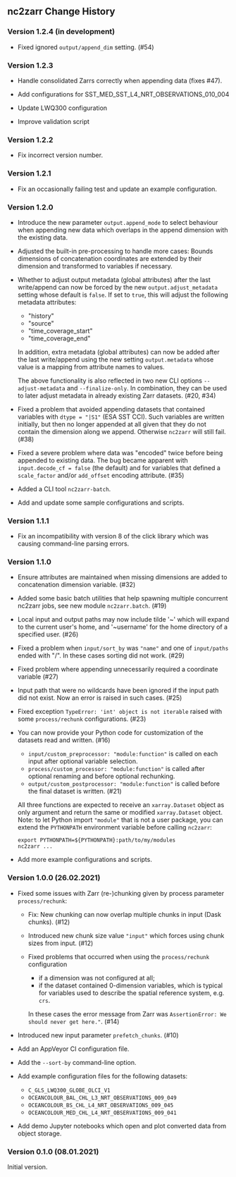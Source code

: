 ## nc2zarr Change History

### Version 1.2.4 (in development)

* Fixed ignored `output/append_dim` setting. (#54)

### Version 1.2.3

* Handle consolidated Zarrs correctly when appending data (fixes #47).

* Add configurations for SST_MED_SST_L4_NRT_OBSERVATIONS_010_004

* Update LWQ300 configuration

* Improve validation script

### Version 1.2.2

* Fix incorrect version number.

### Version 1.2.1

* Fix an occasionally failing test and update an example configuration.

### Version 1.2.0

* Introduce the new parameter `output.append_mode` to select behaviour
  when appending new data which overlaps in the append dimension with the
  existing data.

* Adjusted the built-in pre-processing to handle more cases: 
  Bounds dimensions of concatenation coordinates are extended by their
  dimension and transformed to variables if necessary.

* Whether to adjust output metadata (global attributes) after the last 
  write/append can now be forced by the new `output.adjust_metadata` 
  setting whose default is `false`. If set to `true`, this will adjust 
  the following metadata attributes:
  - "history"
  - "source"
  - "time_coverage_start"
  - "time_coverage_end" 
    
  In addition, extra metadata (global attributes) can now be added 
  after the last write/append using the new setting
  `output.metadata` whose value is a mapping from attribute 
  names to values. 
  
  The above functionality is also reflected in two new CLI options
  `--adjust-metadata` and `--finalize-only`. In combination, they
  can be used to later adjust metadata in already existing Zarr 
  datasets. (#20, #34)
  
* Fixed a problem that avoided appending datasets that contained variables
  with `dtype = "|S1"` (ESA SST CCI). Such variables are written initially, 
  but then no longer appended at all given that they do not contain the 
  dimension along we append. Otherwise `nc2zarr` will still fail. (#38) 

* Fixed a severe problem where data was "encoded" twice before 
  being appended to existing data. The bug became apparent
  with `input.decode_cf = false` (the default) and for variables
  that defined a `scale_factor` and/or `add_offset` encoding
  attribute. (#35)
  
* Added a CLI tool `nc2zarr-batch`. 

* Add and update some sample configurations and scripts.

### Version 1.1.1

* Fix an incompatibility with version 8 of the click library which
  was causing command-line parsing errors.

### Version 1.1.0

* Ensure attributes are maintained when missing dimensions are added to 
  concatenation dimension variable. (#32) 

* Added some basic batch utilities that help spawning multiple concurrent
  nc2zarr jobs, see new module `nc2zarr.batch`. (#19)    
  
* Local input and output paths may now include tilde '~' which will expand 
  to the current user's home, and '~username' for the home directory
  of a specified user. (#26)

* Fixed a problem when `input/sort_by` was `"name"` and one of `input/paths` 
  ended with "/". In these cases sorting did not work. (#29)

* Fixed problem where appending unnecessarily required a coordinate 
  variable (#27)

* Input path that were no wildcards have been ignored if the input path did 
  not exist. Now an error is raised in such cases. (#25)
  
* Fixed exception `TypeError: 'int' object is not iterable`
  raised with some `process/rechunk` configurations. (#23)

* You can now provide your Python code for customization 
  of the datasets read and written. (#16)
  - `input/custom_preprocessor: "module:function"` is called on 
    each input after optional variable selection.
  - `process/custom_processor: "module:function"` is called after 
    optional renaming and before optional rechunking.
  - `output/custom_postprocessor: "module:function"` is called before 
    the final dataset is written. (#21)

  All three functions are expected to receive an `xarray.Dataset` object
  as only argument and return the same or modified `xarray.Dataset` object.
  Note: to let Python import `"module"` that is not a user package,
  you can extend the `PYTHONPATH` environment variable before
  calling `nc2zarr`:
    ```
    export PYTHONPATH=${PYTHONPATH}:path/to/my/modules
    nc2zarr ...
    ``` 

* Add more example configurations and scripts.

### Version 1.0.0 (26.02.2021)

* Fixed some issues with Zarr (re-)chunking given by process parameter
  `process/rechunk`: 
  - Fix: New chunking can now overlap multiple chunks in input 
    (Dask chunks). (#12)
  - Introduced new chunk size value `"input"` which forces using chunk sizes 
    from input. (#12)
  - Fixed problems that occurred when using the `process/rechunk` 
    configuration
    + if a dimension was not configured at all;
    + if the dataset contained 0-dimension variables, which is 
      typical for variables used to describe the spatial reference system, 
      e.g. `crs`.
      
    In these cases the error message from Zarr was
    `AssertionError: We should never get here."`. (#14)

* Introduced new input parameter `prefetch_chunks`. (#10) 

* Add an AppVeyor CI configuration file.

* Add the `--sort-by` command-line option.

* Add example configuration files for the following datasets:
  - `C_GLS_LWQ300_GLOBE_OLCI_V1`
  - `OCEANCOLOUR_BAL_CHL_L3_NRT_OBSERVATIONS_009_049`
  - `OCEANCOLOUR_BS_CHL_L4_NRT_OBSERVATIONS_009_045`
  - `OCEANCOLOUR_MED_CHL_L4_NRT_OBSERVATIONS_009_041`

* Add demo Jupyter notebooks which open and plot converted data from object
  storage.

### Version 0.1.0 (08.01.2021)

Initial version. 
